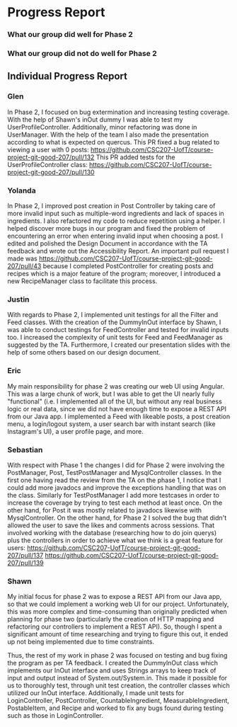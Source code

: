 # Progress Report

### What our group did well for Phase 2

### What our group did not do well for Phase 2

## Individual Progress Report

### Glen
In Phase 2, I focused on bug extermination and increasing testing coverage. With the help of Shawn's inOut dummy I was able to test my UserProfileController. Additionally, minor refactoring was done in UserManager. With the help of the team I also made the presentation according to what is expected on quercus. 
This PR fixed a bug related to viewing a user with 0 posts: https://github.com/CSC207-UofT/course-project-git-good-207/pull/132
This PR added tests for the UserProfileController class: https://github.com/CSC207-UofT/course-project-git-good-207/pull/130 

### Yolanda
In Phase 2, I improved post creation in Post Controller by taking care of more invalid input such as multiple-word ingredients and lack of spaces in ingredients. I also refactored my code to reduce repetition using a helper. I helped discover more bugs in our program and fixed the problem of encountering an error when entering invalid input when choosing a post. I edited and polished the Design Document in accordance with the TA feedback and wrote out the Accessibility Report. An important pull request I made was https://github.com/CSC207-UofT/course-project-git-good-207/pull/43 because I completed PostController for creating posts and recipes which is a major feature of the program; moreover, I introduced a new RecipeManager class to facilitate this process.

### Justin
With regards to Phase 2, I implemented unit testings for all the Filter and Feed classes. With the creation of the DummyInOut interface by Shawn, I was able to conduct testings for FeedController and tested for invalid inputs too. I increased the complexity of unit tests for Feed and FeedManager as suggested by the TA. Furthermore, I created our presentation slides with the help of some others based on our design document. 

### Eric
My main responsibility for phase 2 was creating our web UI using Angular. This was a large chunk of work, but I was able to get the UI nearly fully "functional" (i.e. I implemented all of the UI, but without any real business logic or real data, since we did not have enough time to expose a REST API from our Java app. I implemented a Feed with likeable posts, a post creation menu, a login/logout system, a user search bar with instant search (like Instagram's UI), a user profile page, and more.

### Sebastian
With respect with Phase 1 the changes I did for Phase 2 were involving the PostManager, Post, TestPostManager and MysqlController classes. In the first one having read the review from the TA on the phase 1, I notice that I could add more javadocs and improve the exceptions handling that was on the class. Similarly for TestPostManager I add more testcases in order to increase the coverage by trying to test each method at least once. On the other hand, for Post it was mostly related to javadocs likewise with MysqlController.
On the other hand, for Phase 2 I solved the bug that didn't allowed the user to save the likes and comments across sessions. That involved working with the database (researching how to do join querys) plus the controllers in order to achieve what we think is a great feature for users: https://github.com/CSC207-UofT/course-project-git-good-207/pull/137 https://github.com/CSC207-UofT/course-project-git-good-207/pull/139

### Shawn
My initial focus for phase 2 was to expose a REST API from our Java app, so that we could implement a working web UI for our project.
Unfortunately, this was more complex and time-consuming than originally predicted when planning for phase two (particularly the creation of HTTP mapping and refactoring our controllers to implement a REST API).
So, though I spent a significant amount of time researching and trying to figure this out, it ended up not being implemented due to time constraints.  

Thus, the rest of my work in phase 2 was focused on testing and bug fixing the program as per TA feedback.
I created the DummyInOut class which implements our InOut interface and uses Strings arrays to keep track of input and output instead of System.out/System.in. This made it possible for us to thoroughly test, through unit test creation, the controller classes which utilized our InOut interface.
Additionally, I made unit tests for LoginController, PostController, CountableIngredient, MeasurableIngredient, PostableItem, and Recipe and worked to fix any bugs found during testing such as those in LoginController.
